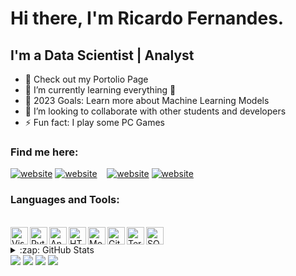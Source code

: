 # Hi there, I'm Ricardo Fernandes.

## I'm a Data Scientist | Analyst

- 🔭 Check out my Portolio Page 
- 🌱 I’m currently learning everything 🤣
- 🥅 2023 Goals: Learn more about Machine Learning Models
- 👯 I’m looking to collaborate with other students and developers
- ⚡ Fun fact: I play some PC Games

### Find me here:
[![website](./img/linkedin-light.svg)](https://linkedin.com/in/ricardoffdev#gh-light-mode-only)
[![website](./img/linkedin-dark.svg)](https://linkedin.com/in/ricardoffdev#gh-dark-mode-only)
&nbsp;&nbsp;
[![website](./img/instagram-light.svg)](https://instagram.com/riffernandes#gh-light-mode-only)
[![website](./img/instagram-dark.svg)](https://instagram.com/riffernandes#gh-dark-mode-only)

### Languages and Tools:

<div style="display: inline_block"><br>
  <img align="left" alt="Visual Studio Code" width="28" src="https://cdn.jsdelivr.net/gh/devicons/devicon/icons/vscode/vscode-original.svg">
  <img align="left" alt="Python" width="28" src="https://cdn-icons-png.flaticon.com/512/5968/5968350.png">
  <img align="left" alt="Anaconda" width="28" src="[https://raw.githubusercontent.com/devicons/devicon/master/icons/react/react-original.svg](https://img.icons8.com/fluent/600/000000/anaconda--v2.png)">
  <img align="left" alt="HTML5" width="28" src="https://cdn.jsdelivr.net/gh/devicons/devicon/icons/html5/html5-original.svg.svg">
  <img align="left" alt="MongoDB" width="28" src="[https://raw.githubusercontent.com/devicons/devicon/master/icons/css3/css3-original.svg](https://cdn.jsdelivr.net/gh/devicons/devicon/icons/mongodb/mongodb-original.svg)">
  <img align="center" alt="SQL" width="28" src="https://banner2.cleanpng.com/20180526/oqt/kisspng-microsoft-sql-server-mysql-database-logo-5b098c6ebad6d7.7316225815273524307653.jpg">
  <img align="left" alt="Git" width="28" src="https://cdn.jsdelivr.net/gh/devicons/devicon/icons/git/git-original.svg">
  <img align="left" alt="Terminal" width="28" src="https://cdn-icons-png.flaticon.com/512/6528/6528610.png">
 
</div>

<details>
  <summary>:zap: GitHub Stats</summary>

  <img align="left" alt="Ricardo GitHub Stats" src="https://github-readme-stats-seven-alpha-82.vercel.app/api?username=ricardoffdev&show_icons=true&hide_border=false&title_color=ff652f&icon_color=FFE400&bg_color=09131B&text_color=ffffff&border_color=0c1a25" />

</details>

<div> 
   <a href="https://instagram.com/riffernandes" target="_blank"><img src="https://img.shields.io/badge/-Instagram-%23E4405F?style=for-the-badge&logo=instagram&logoColor=white" target="_blank"></a>
 <a href="https://discord.gg/hMYtvkZDhn" target="_blank"><img src="https://img.shields.io/badge/Discord-7289DA?style=for-the-badge&logo=discord&logoColor=white" target="_blank"></a> 
  <a href = "mailto:ricardoffdev@gmail.com"><img src="https://img.shields.io/badge/-Gmail-%23333?style=for-the-badge&logo=gmail&logoColor=white" target="_blank"></a>
  <a href="https://www.linkedin.com/in/ricardoffdev" target="_blank"><img src="https://img.shields.io/badge/-LinkedIn-%230077B5?style=for-the-badge&logo=linkedin&logoColor=white" target="_blank"></a> 
  
</div>
